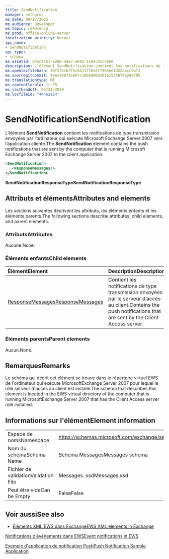 ```yaml
---
title: SendNotification
manager: sethgros
ms.date: 09/17/2015
ms.audience: Developer
ms.topic: reference
ms.prod: office-online-server
localization_priority: Normal
api_name:
- SendNotification
api_type:
- schema
ms.assetid: e45c4451-a286-4aec-a691-119ec41c58e0
description: L’élément SendNotification contient les notifications de type transmission envoyées par l’ordinateur qui exécute Microsoft Exchange Server 2007 vers l’application cliente.
ms.openlocfilehash: 49f2f6cb7f5c8e1171b54ff965ee1d22accc9bf2
ms.sourcegitcommit: 88ec988f2bb67c1866d06b361615f3674a24e795
ms.translationtype: MT
ms.contentlocale: fr-FR
ms.lasthandoff: 05/31/2020
ms.locfileid: "44462114"
---
```

# <a name="sendnotification"></a><span data-ttu-id="10b3c-103">SendNotification</span><span class="sxs-lookup"><span data-stu-id="10b3c-103">SendNotification</span></span>

<span data-ttu-id="10b3c-104">L’élément **SendNotification** contient les notifications de type transmission envoyées par l’ordinateur qui exécute Microsoft Exchange Server 2007 vers l’application cliente.</span><span class="sxs-lookup"><span data-stu-id="10b3c-104">The **SendNotification** element contains the push notifications that are sent by the computer that is running Microsoft Exchange Server 2007 to the client application.</span></span> 
  
```xml
<SendNotification>
   <ResponseMessages/>
</SendNotification>
```

 <span data-ttu-id="10b3c-105">**SendNotificationResponseType**</span><span class="sxs-lookup"><span data-stu-id="10b3c-105">**SendNotificationResponseType**</span></span>
## <a name="attributes-and-elements"></a><span data-ttu-id="10b3c-106">Attributs et éléments</span><span class="sxs-lookup"><span data-stu-id="10b3c-106">Attributes and elements</span></span>

<span data-ttu-id="10b3c-107">Les sections suivantes décrivent les attributs, les éléments enfants et les éléments parents.</span><span class="sxs-lookup"><span data-stu-id="10b3c-107">The following sections describe attributes, child elements, and parent elements.</span></span>
  
### <a name="attributes"></a><span data-ttu-id="10b3c-108">Attributs</span><span class="sxs-lookup"><span data-stu-id="10b3c-108">Attributes</span></span>

<span data-ttu-id="10b3c-109">Aucune.</span><span class="sxs-lookup"><span data-stu-id="10b3c-109">None.</span></span>
  
### <a name="child-elements"></a><span data-ttu-id="10b3c-110">Éléments enfants</span><span class="sxs-lookup"><span data-stu-id="10b3c-110">Child elements</span></span>

|<span data-ttu-id="10b3c-111">**Élément**</span><span class="sxs-lookup"><span data-stu-id="10b3c-111">**Element**</span></span>|<span data-ttu-id="10b3c-112">**Description**</span><span class="sxs-lookup"><span data-stu-id="10b3c-112">**Description**</span></span>|
|:-----|:-----|
|[<span data-ttu-id="10b3c-113">ResponseMessages</span><span class="sxs-lookup"><span data-stu-id="10b3c-113">ResponseMessages</span></span>](responsemessages.md) <br/> |<span data-ttu-id="10b3c-114">Contient les notifications de type transmission envoyées par le serveur d’accès au client.</span><span class="sxs-lookup"><span data-stu-id="10b3c-114">Contains the push notifications that are sent by the Client Access server.</span></span>  <br/> |
   
### <a name="parent-elements"></a><span data-ttu-id="10b3c-115">Éléments parents</span><span class="sxs-lookup"><span data-stu-id="10b3c-115">Parent elements</span></span>

<span data-ttu-id="10b3c-116">Aucun.</span><span class="sxs-lookup"><span data-stu-id="10b3c-116">None.</span></span>
  
## <a name="remarks"></a><span data-ttu-id="10b3c-117">Remarques</span><span class="sxs-lookup"><span data-stu-id="10b3c-117">Remarks</span></span>

<span data-ttu-id="10b3c-118">Le schéma qui décrit cet élément se trouve dans le répertoire virtuel EWS de l'ordinateur qui exécute MicrosoftExchange Server 2007 pour lequel le rôle serveur d'accès au client est installé.</span><span class="sxs-lookup"><span data-stu-id="10b3c-118">The schema that describes this element is located in the EWS virtual directory of the computer that is running MicrosoftExchange Server 2007 that has the Client Access server role installed.</span></span>
  
## <a name="element-information"></a><span data-ttu-id="10b3c-119">Informations sur l'élément</span><span class="sxs-lookup"><span data-stu-id="10b3c-119">Element information</span></span>

|||
|:-----|:-----|
|<span data-ttu-id="10b3c-120">Espace de noms</span><span class="sxs-lookup"><span data-stu-id="10b3c-120">Namespace</span></span>  <br/> |https://schemas.microsoft.com/exchange/services/2006/messages  <br/> |
|<span data-ttu-id="10b3c-121">Nom du schéma</span><span class="sxs-lookup"><span data-stu-id="10b3c-121">Schema Name</span></span>  <br/> |<span data-ttu-id="10b3c-122">Schéma Messages</span><span class="sxs-lookup"><span data-stu-id="10b3c-122">Messages schema</span></span>  <br/> |
|<span data-ttu-id="10b3c-123">Fichier de validation</span><span class="sxs-lookup"><span data-stu-id="10b3c-123">Validation File</span></span>  <br/> |<span data-ttu-id="10b3c-124">Messages. xsd</span><span class="sxs-lookup"><span data-stu-id="10b3c-124">Messages.xsd</span></span>  <br/> |
|<span data-ttu-id="10b3c-125">Peut être vide</span><span class="sxs-lookup"><span data-stu-id="10b3c-125">Can be Empty</span></span>  <br/> |<span data-ttu-id="10b3c-126">False</span><span class="sxs-lookup"><span data-stu-id="10b3c-126">False</span></span>  <br/> |
   
## <a name="see-also"></a><span data-ttu-id="10b3c-127">Voir aussi</span><span class="sxs-lookup"><span data-stu-id="10b3c-127">See also</span></span>



- [<span data-ttu-id="10b3c-128">Éléments XML EWS dans Exchange</span><span class="sxs-lookup"><span data-stu-id="10b3c-128">EWS XML elements in Exchange</span></span>](ews-xml-elements-in-exchange.md)


[<span data-ttu-id="10b3c-129">Notifications d’événements dans EWS</span><span class="sxs-lookup"><span data-stu-id="10b3c-129">Event notifications in EWS</span></span>](https://msdn.microsoft.com/library/4fd4b351-d35c-4ccc-9ed9-878932ab9d50%28Office.15%29.aspx)
  
[<span data-ttu-id="10b3c-130">Exemple d'application de notification Push</span><span class="sxs-lookup"><span data-stu-id="10b3c-130">Push Notification Sample Application</span></span>](https://msdn.microsoft.com/library/db1f8523-fa44-483f-bdb6-ab5939b52eee%28Office.15%29.aspx)

